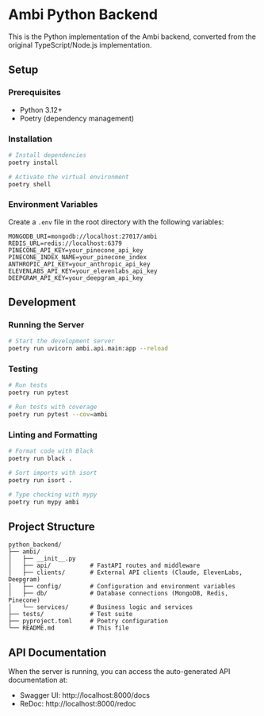 # Ambi Python Backend

This is the Python implementation of the Ambi backend, converted from the original TypeScript/Node.js implementation.

## Setup

### Prerequisites

- Python 3.12+
- Poetry (dependency management)

### Installation

```bash
# Install dependencies
poetry install

# Activate the virtual environment
poetry shell
```

### Environment Variables

Create a `.env` file in the root directory with the following variables:

```
MONGODB_URI=mongodb://localhost:27017/ambi
REDIS_URL=redis://localhost:6379
PINECONE_API_KEY=your_pinecone_api_key
PINECONE_INDEX_NAME=your_pinecone_index
ANTHROPIC_API_KEY=your_anthropic_api_key
ELEVENLABS_API_KEY=your_elevenlabs_api_key
DEEPGRAM_API_KEY=your_deepgram_api_key
```

## Development

### Running the Server

```bash
# Start the development server
poetry run uvicorn ambi.api.main:app --reload
```

### Testing

```bash
# Run tests
poetry run pytest

# Run tests with coverage
poetry run pytest --cov=ambi
```

### Linting and Formatting

```bash
# Format code with Black
poetry run black .

# Sort imports with isort
poetry run isort .

# Type checking with mypy
poetry run mypy ambi
```

## Project Structure

```
python_backend/
├── ambi/
│   ├── __init__.py
│   ├── api/           # FastAPI routes and middleware
│   ├── clients/       # External API clients (Claude, ElevenLabs, Deepgram)
│   ├── config/        # Configuration and environment variables
│   ├── db/            # Database connections (MongoDB, Redis, Pinecone)
│   └── services/      # Business logic and services
├── tests/             # Test suite
├── pyproject.toml     # Poetry configuration
└── README.md          # This file
```

## API Documentation

When the server is running, you can access the auto-generated API documentation at:

- Swagger UI: http://localhost:8000/docs
- ReDoc: http://localhost:8000/redoc

